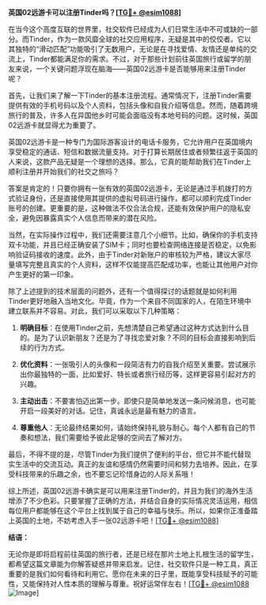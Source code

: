 **英国02远游卡可以注册Tinder吗？[[TG💪+ @esim1088](https://t.me/s/esim1088)]**

在当今这个高度互联的世界里，社交软件已经成为人们日常生活中不可或缺的一部分。而Tinder，作为一款风靡全球的社交应用程序，无疑是其中的佼佼者。它以其独特的“滑动匹配”功能吸引了无数用户，无论是在寻找爱情、友情还是单纯的交流上，Tinder都能满足你的需求。不过，对于那些计划前往英国旅行或留学的朋友来说，一个关键问题浮现在脑海——英国02远游卡是否能够用来注册Tinder呢？

首先，让我们来了解一下Tinder的基本注册流程。通常情况下，注册Tinder需要提供有效的手机号码以及个人资料，包括头像和自我介绍等信息。然而，随着跨境旅行的普及，许多人在异国他乡时可能会面临没有本地号码的问题。这时候，英国02远游卡就显得尤为重要了。

英国02远游卡是一种专门为国际游客设计的电话卡服务，它允许用户在英国境内享受稳定的通话、短信和数据流量支持。对于打算长期居住或者频繁往返于英国的人来说，这款产品无疑是一个理想的选择。那么，它真的能帮助我们在Tinder上顺利注册并开始我们的社交之旅吗？

答案是肯定的！只要你拥有一张有效的英国02远游卡，无论是通过手机拨打的方式验证身份，还是直接使用其提供的虚拟号码进行操作，都可以顺利完成Tinder账号的创建。更重要的是，这种做法不仅合法合规，还能有效保护用户的隐私安全，避免因暴露真实个人信息而带来的潜在风险。

当然，在实际操作过程中，我们还需要注意几个小细节。比如，确保你的手机支持双卡功能，并且已经正确安装了SIM卡；同时也要检查网络连接是否稳定，以免影响验证码接收的速度。此外，由于Tinder对新账户的审核较为严格，建议大家尽量填写完整且真实的个人资料，这样不仅能提高匹配成功率，也能让其他用户对你产生更好的第一印象。

除了上述提到的技术层面的问题外，还有一个值得探讨的话题就是如何利用Tinder更好地融入当地文化。毕竟，作为一个来自不同国家的人，在陌生环境中建立联系并不容易。对此，我们可以采取以下几种策略：

1. **明确目标**：在使用Tinder之前，先想清楚自己希望通过这种方式达到什么目的。是为了认识新朋友？还是为了寻找恋爱对象？不同的目标会直接影响到后续的行为方式。
   
2. **优化资料**：一张吸引人的头像和一段简洁有力的自我介绍至关重要。尝试展示出你最独特的一面，比如爱好、特长或者旅行经历等，这样更容易引起对方的兴趣。
   
3. **主动出击**：不要害怕迈出第一步。即使只是简单地发送一条问候消息，也可能开启一段美好的对话。记住，真诚永远是最有魅力的语言。

4. **尊重他人**：无论最终结果如何，请始终保持礼貌与耐心。每个人都有自己的节奏和想法，我们需要给予彼此足够的空间去了解对方。

最后，不得不提的是，尽管Tinder为我们提供了便利的平台，但它并不能代替现实生活中的交流互动。真正的友谊和感情仍然需要时间和努力去培养。因此，在享受科技带来的乐趣之余，也不要忘记珍惜身边的人际关系哦！

综上所述，英国02远游卡确实是可以用来注册Tinder的，并且为我们的海外生活增添了不少色彩。只要掌握了正确的方法，并结合自身的实际情况灵活运用，相信每位用户都能够在这个平台上找到属于自己的幸福与快乐。所以，如果你正准备踏上英国的土地，不妨考虑入手一张02远游卡吧！[[TG💪+ @esim1088](https://t.me/s/esim1088)]

**结语：**

无论你是即将启程前往英国的旅行者，还是已经在那片土地上扎根生活的留学生，都希望这篇文章能为你解答疑惑并带来启发。记住，社交软件只是一种工具，真正重要的是我们如何看待和利用它。愿你在未来的日子里，既能享受科技赋予的可能性，又能保持对人性本质的理解与尊重。祝好运常伴左右！[[TG💪+ @esim1088](https://t.me/s/esim1088) ![Image](https://i.postimg.cc/4NQfJmqS/Snipaste-2025-05-13-00-14-12.png)]